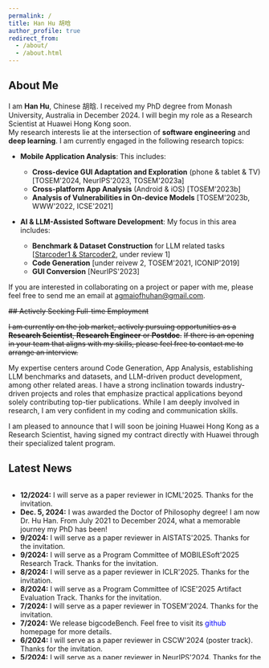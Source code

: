 ```yaml
---
permalink: /
title: Han Hu 胡晗
author_profile: true
redirect_from: 
  - /about/
  - /about.html
---
```


## About Me
I am **Han Hu**, Chinese 胡晗. I received my PhD degree from Monash University, Australia in December 2024. I will begin my role as a Research Scientist at Huawei Hong Kong soon. \
My research interests lie at the intersection of **software engineering** and **deep learning**. I am currently engaged in the following research topics:

- **Mobile Application Analysis**: This includes:
  - **Cross-device GUI Adaptation and Exploration** (phone & tablet & TV) [TOSEM'2024, NeurIPS'2023, TOSEM'2023a]
  - **Cross-platform App Analysis** (Android & iOS) [TOSEM'2023b]
  - **Analysis of Vulnerabilities in On-device Models** [TOSEM'2023b, WWW'2022, ICSE'2021]

- **AI & LLM-Assisted Software Development**: My focus in this area includes:
  - **Benchmark & Dataset Construction** for LLM related tasks [[Starcoder1 & Starcoder2](https://github.com/bigcode-project/starcoder2), under review 1]
  - **Code Generation** [under reivew 2, TOSEM'2021, ICONIP'2019]
  - **GUI Conversion** [NeurIPS'2023]

<!--
**Upon completing my PhD program, I will dedicate my research to LLM4Code,  including code generation, code summaries, and developing code LLMs.** -->
If you are interested in collaborating on a project or paper with me, please feel free to send me an email at agmaiofhuhan@gmail.com.


~~## Actively Seeking Full-time Employment~~

~~I am currently on the job market, actively pursuing opportunities as a **Research Scientist**, **Research Engineer** or **Postdoc**.~~ 
~~If there is an opening in your team that aligns with my skills, please feel free to contact me to arrange an interview.~~

My expertise centers around Code Generation, App Analysis, establishing LLM benchmarks and datasets, and LLM-driven product development, among other related areas.
I have a strong inclination towards industry-driven projects and roles that emphasize practical applications beyond solely contributing top-tier publications. While I am deeply involved in research, I am very confident in my coding and communication skills.

I am pleased to announce that I will soon be joining Huawei Hong Kong as a Research Scientist, having signed my contract directly with Huawei through their specialized talent program. 


## Latest News

<div style="height: 350px; overflow-y: scroll;">
  <ul>
    <li><b>12/2024:</b> I will serve as a paper reviewer in ICML'2025. Thanks for the invitation.</li>
  <li><b>Dec. 5, 2024:</b> I was awarded the Doctor of Philosophy degree! I am now Dr. Hu Han. From July 2021 to December 2024, what a memorable journey my PhD has been!</li>
    <li><b>9/2024:</b> I will serve as a paper reviewer in AISTATS'2025. Thanks for the invitation.</li>
    <li><b>9/2024:</b> I will serve as a Program Committee of MOBILESoft'2025 Research Track. Thanks for the invitation.</li>
    <li><b>8/2024:</b> I will serve as a paper reviewer in ICLR'2025. Thanks for the invitation.</li>
    <li><b>8/2024:</b> I will serve as a Program Committee of ICSE'2025 Artifact Evaluation Track. Thanks for the invitation.</li>
    <li><b>7/2024:</b> I will serve as a paper reviewer in TOSEM'2024. Thanks for the invitation.</li>
    <li><b>7/2024:</b> We release bigcodeBench. Feel free to visit its <a href="https://github.com/bigcode-project/bigcodebench" style="text-decoration: none; color: blue;">github</a> homepage for more details.</li>
    <li><b>6/2024:</b> I will serve as a paper reviewer in CSCW'2024 (poster track). Thanks for the invitation.</li>
    <li><b>5/2024:</b> I will serve as a paper reviewer in NeurIPS'2024. Thanks for the invitation.</li>
    <li><b>5/2024:</b> One paper has been accepted in TOSEM.</li>
  </ul>
</div>



